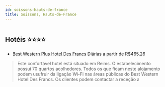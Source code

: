 ```yaml
---
id: soissons-hauts-de-france
title: Soissons, Hauts-de-France
---
```


<center><img src="http://photos.hotelbeds.com/giata/19/190010/190010a_hb_a_001.jpg" alt="" /></center>


## Hotéis ⭐️⭐️⭐️⭐️

-    [Best Western Plus Hotel Des Francs](https://www.hurb.com/aud/https://www.hurb.com/hoteis/soissons/best-western-plus-hotel-des-francs-JNP-JP093232?cmp=18055) Diárias a partir de R$465.26
   > Este confortável hotel está situado em Reims. O estabelecimento possui 70 quartos acolhedores. Todos os que ficam neste alojamento podem usufruir da ligação Wi-Fi nas áreas públicas do Best Western Hotel Des Francs. Os clientes podem contactar a receção a
